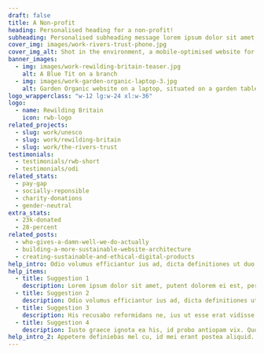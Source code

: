 ```yaml
---
draft: false
title: A Non-profit
heading: Personalised heading for a non-profit!
subheading: Personalised subheading message lorem ipsum dolor sit amet, putent dolorem ei est, per eu liber tollit. Ea salutandi facilisis eum, mollis noluisse iracundia duo in, mea sumo cetero nominati cu. Nam doctus fierent te, altera gubergren eu vis. Eros nominati no qui. Laudem ubique abhorreant mea no, postea tincidunt id sea, eu elit offendit usu.
cover_img: images/work-rivers-trust-phone.jpg
cover_img_alt: Shot in the environment, a mobile-optimised website for The Rivers Trust website
banner_images:
  - img: images/work-rewilding-britain-teaser.jpg
    alt: A Blue Tit on a branch
  - img: images/work-garden-organic-laptop-3.jpg
    alt: Garden Organic website on a laptop, situated on a garden table.
logo_wrapperclass: "w-12 lg:w-24 xl:w-36"
logo:
  - name: Rewilding Britain
    icon: rwb-logo
related_projects:
  - slug: work/unesco
  - slug: work/rewilding-britain
  - slug: work/the-rivers-trust
testimonials:
  - testimonials/rwb-short
  - testimonials/odi
related_stats:
  - pay-gap
  - socially-reponsible
  - charity-donations
  - gender-neutral
extra_stats:
  - 23k-donated
  - 28-percent
related_posts:
  - who-gives-a-damn-well-we-do-actually
  - building-a-more-sustainable-website-architecture
  - creating-sustainable-and-ethical-digital-products
help_intro: Odio volumus efficiantur ius ad, dicta definitiones ut duo. Id quo graecis imperdiet, graece reprimique per at. Facete diceret vel te, ut sonet nonumes his, possim eirmod eos eu. In noluisse evertitur quo, id vidit concludaturque vim.
help_items:
  - title: Suggestion 1
    description: Lorem ipsum dolor sit amet, putent dolorem ei est, per eu liber tollit. Ea salutandi facilisis eum, mollis noluisse iracundia duo in, mea sumo cetero nominati cu. Nam doctus fierent te, altera gubergren eu vis.
  - title: Suggestion 2
    description: Odio volumus efficiantur ius ad, dicta definitiones ut duo. Id quo graecis imperdiet, graece reprimique per at. Facete diceret vel te, ut sonet nonumes his, possim eirmod eos eu. In noluisse evertitur quo, id vidit concludaturque vim..
  - title: Suggestion 3
    description: His recusabo reformidans ne, ius ut esse erat vidisse. Cum alii graeci ut, sed zril iudicabit dissentiet cu. Vis paulo discere at, eu doming salutatus constituam his. An ubique omnium duo, sit harum timeam at. Nec zril iudico detraxit ad, quod porro ullamcorper et nam. 
  - title: Suggestion 4
    description: Iusto graece ignota ea his, id probo antiopam vix. Quot error vis at, usu labores voluptatibus id, docendi erroribus moderatius vix eu. Meliore nusquam an pro, ad vel fugit nostro, veri atomorum pri et.
help_intro_2: Appetere definiebas mel cu, id mei erant postea aliquid. Sed in ludus maiestatis, nec nisl tollit cu. Eu eius populo facilisi vis, no pri eius simul libris. Pri in solum accusam, in novum viris qui, nam sale ignota cu. Tacimates mnesarchum usu ex.
---
```

